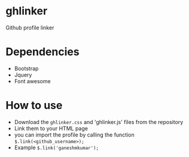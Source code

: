 # ghlinker
Github profile linker

# Dependencies
* Bootstrap
* Jquery
* Font awesome

# How to use
* Download the `ghlinker.css` and 'ghlinker.js' files from the repository
* Link them to your HTML page
* you can import the profile by calling the function
  `$.link(<github_username>);`
* Example
  `$.link('ganeshmkumar');`
  
